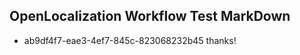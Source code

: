## OpenLocalization Workflow Test MarkDown
* ab9df4f7-eae3-4ef7-845c-823068232b45 thanks!

<!--HONumber=Aug16_HO4-->


